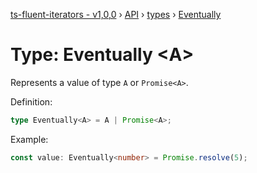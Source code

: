 [ts-fluent-iterators - v1,0,0](../../README.md) › [API](../index.md) › [types](../index.md#Types) › [Eventually](eventually.md)

# Type: Eventually <**A**>

Represents a value of type `A` or `Promise<A>`.  
  
Definition:
```typescript
type Eventually<A> = A | Promise<A>;
```

Example:
```typescript
const value: Eventually<number> = Promise.resolve(5);
```

